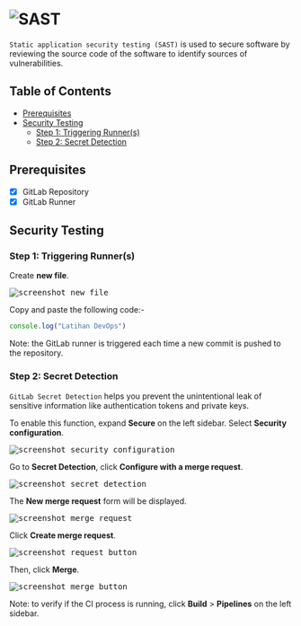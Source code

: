 <!-- omit in toc -->
# ![SAST](https://gitlab.msu.edu/uploads/-/system/project/avatar/6141/gitlab-ci-cd-logo_2x.png)

`Static application security testing (SAST)` is used to secure software by reviewing the source code of the software to identify sources of vulnerabilities.

<!-- omit in toc -->
## Table of Contents

- [Prerequisites](#prerequisites)
- [Security Testing](#security-testing)
  - [Step 1: Triggering Runner(s)](#step-1-triggering-runners)
  - [Step 2: Secret Detection](#step-2-secret-detection)

## Prerequisites

- [x] GitLab Repository
- [x] GitLab Runner

## Security Testing

### Step 1: Triggering Runner(s)

Create **new file**.

<kbd>![screenshot_new_file](/uploads/b4fe6d5d76b21204a8184bffdd318db7/screenshot_new_file.png)</kbd>

Copy and paste the following code:-

```javascript
console.log("Latihan DevOps")
```

Note: the GitLab runner is triggered each time a new commit is pushed to the repository.

### Step 2: Secret Detection

`GitLab Secret Detection` helps you prevent the unintentional leak of sensitive information like authentication tokens and private keys.

To enable this function, expand **Secure** on the left sidebar. Select **Security configuration**.

<kbd>![screenshot_security_configuration](/uploads/d783477400c94544f8ec007ebf6e5b3d/screenshot_security_configuration.png)</kbd>

Go to **Secret Detection**, click **Configure with a merge request**.

<kbd>![screenshot_secret_detection](/uploads/7e6de6553e00ae221d0cce1219bd2b34/screenshot_secret_detection.png)</kbd>

The **New merge request** form will be displayed.

<kbd>![screenshot_merge_request](/uploads/abf65dbd4e58b340196787b14698f86b/screenshot_merge_request.png)</kbd>

Click **Create merge request**.

<kbd>![screenshot_request_button](/uploads/1d1b62505b5bfd6eedce535d7ac69b1b/screenshot_request_button.png)</kbd>

Then, click **Merge**.

<kbd>![screenshot_merge_button](/uploads/861f0cae62ea04828a951f12ff377969/screenshot_merge_button.png)</kbd>

Note: to verify if the CI process is running, click **Build** > **Pipelines** on the left sidebar.

